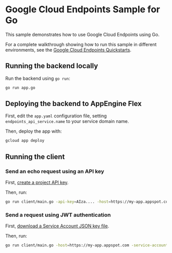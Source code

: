 # Google Cloud Endpoints Sample for Go

This sample demonstrates how to use Google Cloud Endpoints using Go.

For a complete walkthrough showing how to run this sample in different
environments, see the [Google Cloud Endpoints Quickstarts][1].

## Running the backend locally

Run the backend using `go run`:

```bash
go run app.go
```

## Deploying the backend to AppEngine Flex

First, edit the `app.yaml` configuration file, setting `endpoints_api_service.name` to your service domain name.

Then, deploy the app with:

```bash
gcloud app deploy
```

## Running the client

### Send an echo request using an API key

First, [create a project API key](https://console.developers.google.com/apis/credentials).

Then, run:

```bash
go run client/main.go -api-key=AIza.... -host=https://my-app.appspot.com -echo message
```

### Send a request using JWT authentication

First, [download a Service Account JSON key file](https://developers.google.com/identity/protocols/OAuth2ServiceAccount#creatinganaccount).

Then, run:

```bash
go run client/main.go -host=https://my-app.appspot.com -service-account=path_to_service_account.json
```

[1]: https://cloud.google.com/endpoints/docs/quickstarts
